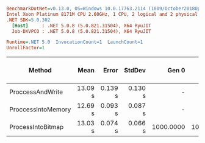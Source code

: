 ``` ini

BenchmarkDotNet=v0.13.0, OS=Windows 10.0.17763.2114 (1809/October2018Update/Redstone5)
Intel Xeon Platinum 8171M CPU 2.60GHz, 1 CPU, 2 logical and 2 physical cores
.NET SDK=5.0.302
  [Host]     : .NET 5.0.8 (5.0.821.31504), X64 RyuJIT
  Job-DXVPCO : .NET 5.0.8 (5.0.821.31504), X64 RyuJIT

Runtime=.NET 5.0  InvocationCount=1  LaunchCount=1  
UnrollFactor=1  

```
|             Method |    Mean |   Error |  StdDev |     Gen 0 |     Gen 1 |     Gen 2 |  Allocated | Allocated native memory | Native memory leak |
|------------------- |--------:|--------:|--------:|----------:|----------:|----------:|-----------:|------------------------:|-------------------:|
|   ProccessAndWrite | 13.09 s | 0.139 s | 0.130 s |         - |         - |         - |       1 KB |              810,799 KB |               0 KB |
| ProccessIntoMemory | 12.69 s | 0.093 s | 0.087 s |         - |         - |         - | 149,878 KB |              810,769 KB |                  - |
|  ProcessIntoBitmap | 13.03 s | 0.074 s | 0.066 s | 1000.0000 | 1000.0000 | 1000.0000 | 299,756 KB |              810,770 KB |               0 KB |
